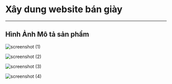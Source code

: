 <h1>Xây dung website bán giày</h1>

<hr/>

<h2>Hình Ảnh Mô tả sản phẩm</h2>



![screenshot (1)](https://github.com/longdev09/WebBanGiay/assets/99789564/bca021cf-1101-4e86-84df-b69e7d2ab105)

![screenshot (2)](https://github.com/longdev09/WebBanGiay/assets/99789564/52cf7a46-2ca8-45b4-b72f-6ab8fbddff84)

![screenshot (3)](https://github.com/longdev09/WebBanGiay/assets/99789564/f6bd2c73-a50d-4cf7-b731-1e81fa61e30c)

![screenshot (4)](https://github.com/longdev09/WebBanGiay/assets/99789564/e71ce724-af49-48a1-b460-ebbb6a1e0e68)



